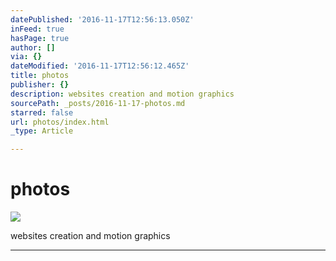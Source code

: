 ```yaml
---
datePublished: '2016-11-17T12:56:13.050Z'
inFeed: true
hasPage: true
author: []
via: {}
dateModified: '2016-11-17T12:56:12.465Z'
title: photos
publisher: {}
description: websites creation and motion graphics
sourcePath: _posts/2016-11-17-photos.md
starred: false
url: photos/index.html
_type: Article

---
```

# photos
![](https://the-grid-user-content.s3-us-west-2.amazonaws.com/b7bb1ae0-64e7-4a9e-8cf1-44b90726044e.jpg)

websites creation and motion graphics

---
